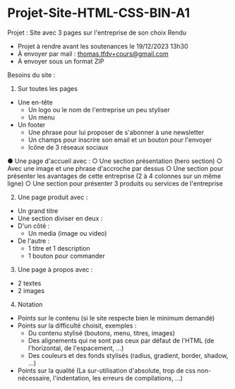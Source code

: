 # Projet-Site-HTML-CSS-BIN-A1

Projet : Site avec 3 pages sur l'entreprise de son choix
Rendu
- Projet à rendre avant les soutenances le 19/12/2023 13h30
- À envoyer par mail : thomas.tfdv+cours@gmail.com
- À envoyer sous un format ZIP

Besoins du site :
1. Sur toutes les pages
  - Une en-tête
    - Un logo ou le nom de l'entreprise un peu styliser
    - Un menu
  - Un footer
    - Une phrase pour lui proposer de s'abonner à une newsletter
    - Un champs pour inscrire son email et un bouton pour l'envoyer
    - Icône de 3 réseaux sociaux
      
● Une page d'accueil avec :
○ Une section présentation (hero section)
○ Avec une image et une phrase d'accroche par dessus
○ Une section pour présenter les avantages de cette entreprise (2 à 4 colonnes sur
un même ligne)
○ Une section pour présenter 3 produits ou services de l'entreprise

2. Une page produit avec :
  - Un grand titre
  - Une section diviser en deux :
  - D'un côté :
      - Un media (image ou video)
  - De l'autre :
      - 1 titre et 1 description
      - 1 bouton pour commander
   
  
3. Une page à propos avec :
  - 2 textes
  - 2 images

4. Notation
- Points sur le contenu (si le site respecte bien le minimum demandé)
- Points sur la difficulté choisit, exemples :
  - Du contenu stylisé (boutons, menu, titres, images)
  - Des alignements qui ne sont pas ceux par défaut de l'HTML (de l'horizontal, de
l'espacement, ...)
  - Des couleurs et des fonds stylisés (radius, gradient, border, shadow, ...)
- Points sur la qualité (La sur-utilisation d'absolute, trop de css non-nécessaire,
l'indentation, les erreurs de compilations, ...)

